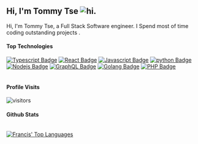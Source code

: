 ## Hi, I'm Tommy Tse <img src="https://user-images.githubusercontent.com/1303154/88677602-1635ba80-d120-11ea-84d8-d263ba5fc3c0.gif" width="px" alt="hi">.

Hi, I'm Tommy Tse, a Full Stack Software engineer. I Spend most of time coding outstanding projects .

#### Top Technologies

<!-- TODO: Make technologies links takes you to repositories -->
 
[![Typescript Badge](https://img.shields.io/badge/-Typescript-000?style=for-the-badge&labelColor=black&logo=typescript&logoColor=007acc)](#)
[![React Badge](https://img.shields.io/badge/-React-000?style=for-the-badge&labelColor=black&logo=react&logoColor=61DBFB)](#) 
[![Javascript Badge](https://img.shields.io/badge/-Javascript-000?style=for-the-badge&labelColor=black&logo=javascript&logoColor=F0DB4F)](#) 
[![python Badge](https://img.shields.io/badge/-python-000?style=for-the-badge&labelColor=black&logo=python&logoColor=007acc)](#)
[![Nodejs Badge](https://img.shields.io/badge/-Nodejs-000?style=for-the-badge&labelColor=black&logo=node.js&logoColor=3C873A)](#) 
[![GraphQL Badge](https://img.shields.io/badge/-GraphQl-000?style=for-the-badge&labelColor=black&logo=node.js&logoColor=e535ab)](#)
[![Golang Badge](https://img.shields.io/badge/-go-000?style=for-the-badge&labelColor=black&logo=go&logoColor=27CB7C)](#)
[![PHP Badge](https://img.shields.io/badge/-php-000?style=for-the-badge&labelColor=black&logo=php&logoColor=3C873A)](#)
<br/>
<br/>
#### Profile Visits 

![visitors](https://visitor-badge.glitch.me/badge?page_id=tommy921092.tommy921092)


#### Github Stats
  <br/>
  <a href="https://github.com/tommy921092/github-readme-stats"><img alt="Francis' Top Languages" src="https://github-readme-stats.vercel.app/api/top-langs/?username=tommy921092&langs_count=8&count_private=true&layout=compact&theme=react&hide_border=true&bg_color=0D1117" /></a>
  <br/>



</details>
